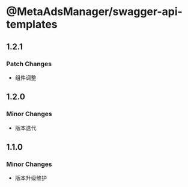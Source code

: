 # @MetaAdsManager/swagger-api-templates

## 1.2.1

### Patch Changes

- 组件调整

## 1.2.0

### Minor Changes

- 版本迭代

## 1.1.0

### Minor Changes

- 版本升级维护
